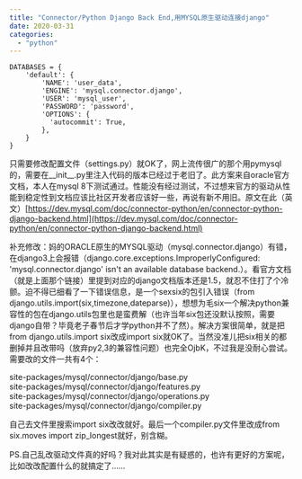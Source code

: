 ```yaml
---
title: "Connector/Python Django Back End,用MYSQL原生驱动连接django"
date: 2020-03-31
categories: 
  - "python"
---
```


```
DATABASES = {
    'default': {
        'NAME': 'user_data',
        'ENGINE': 'mysql.connector.django',
        'USER': 'mysql_user',
        'PASSWORD': 'password',
        'OPTIONS': {
          'autocommit': True,
        },
    }
}
```

只需要修改配置文件（settings.py）就OK了，网上流传很广的那个用pymysql的，需要在\_\_init\_\_.py里注入代码的版本已经过于老旧了。此方案来自oracle官方文档，本人在mysql 8下测试通过。性能没有经过测试，不过想来官方的驱动从性能到稳定性到文档应该比社区开发者应该好一些，再说有新不用旧。原文在此（英文）[https://dev.mysql.com/doc/connector-python/en/connector-python-django-backend.html](https://dev.mysql.com/doc/connector-python/en/connector-python-django-backend.html)

补充修改：妈的ORACLE原生的MYSQL驱动（mysql.connector.django）有错，在django3上会报错（django.core.exceptions.ImproperlyConfigured: 'mysql.connector.django' isn't an available database backend.）。看官方文档（就是上面那个链接）里提到对应的django文档版本还是1.5，就忍不住打了个冷颤。迫不得已细看了一下错误信息，是一个sexsix的包引入错误（from django.utils.import(six,timezone,dateparse)），想想为毛six一个解决python兼容性的包在django.utils包里也是蛮费解（也许当年six包还没默认按照，需要django自带？毕竟老子春节后才学python并不了然）。解决方案很简单，就是把from django.utils.import six改成import six就OK了。当然没准儿把six相关的都删掉并且改带吗（放弃py2,3的兼容性问题）也完全OjbK，不过我是没耐心尝试。需要改的文件一共有4个：

site-packages/mysql/connector/django/base.py  
site-packages/mysql/connector/django/features.py  
site-packages/mysql/connector/django/operations.py  
site-packages/mysql/connector/django/compiler.py

  
自己去文件里搜索import six改改就好。最后一个compiler.py文件里改成from six.moves import zip\_longest就好，别含糊。

PS.自己乱改驱动文件真的好吗？我对此其实是有疑惑的，也许有更好的方案呢，比如改改配置什么的就搞定了……
